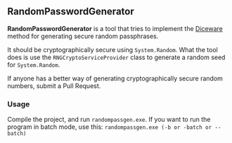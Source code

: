 ## RandomPasswordGenerator
**RandomPasswordGenerator** is a tool that tries to implement the [Diceware](http://world.std.com/~reinhold/diceware.html) method for generating secure random passphrases.

It should be cryptographically secure using `System.Random`. What the tool does is use the `RNGCryptoServiceProvider` class to generate a random seed for `System.Random`.

If anyone has a better way of generating cryptographically secure random numbers, submit a Pull Request.


### Usage

Compile the project, and run `randompassgen.exe`. If you want to run the program in batch mode, use this:
`randompassgen.exe (-b or -batch or --batch)`

